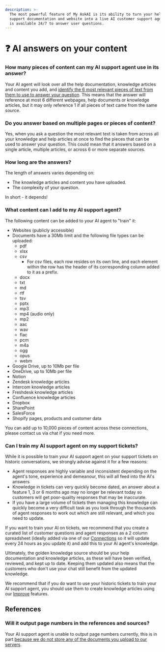 ```yaml
---
description: >-
  The most powerful feature of My AskAI is its ability to turn your help or
  support documentation and website into a live AI customer support agent that
  is available 24/7 to answer user questions.
---
```


# ❓ AI answers on your content

### How many pieces of content can my AI support agent use in its answer?

Your AI agent will look over all the help documentation, knowledge articles and content you add, and [identify the 6 most relevant pieces of text from them to use to answer your question](../faq/general/how-does-it-work.md). This means that the answer will reference at most 6 different webpages, help documents or knowledge articles, but it may only reference 1 if all pieces of text came from the same source.

### Do you answer based on multiple pages or pieces of content?

Yes, when you ask a question the most relevant text is taken from across all your knowledge and help articles at once to find the pieces that can be used to answer your question. This could mean that it answers based on a single article, multiple articles, or across 6 or more separate sources.

### How long are the answers?

The length of answers varies depending on:

* The knowledge articles and content you have uploaded.
* The complexity of your question.

In short - it depends!

### What content can I add to my AI support agent?

The following content can be added to your AI agent to "train" it:

* Websites (publicly accessible)
* Documents have a 30Mb limit and the following file types can be uploaded:
  * pdf
  * xlsx
  * csv
    * For csv files, each row resides on its own line, and each element within the row has the header of its corresponding column added to it as a prefix.
  * docx
  * txt
  * md
  * rtf
  * tsv
  * pptx
  * mp3
  * mp4 (audio only)
  * mp2
  * aac
  * wav
  * flac
  * pcm
  * m4a
  * ogg
  * opus
  * webm
* Google Drive, up to 10Mb per file
* OneDrive, up to 10Mb per file
* Notion
* Zendesk knowledge articles
* Intercom knowledge articles
* Freshdesk knowledge articles
* Confluence knowledge articles
* Dropbox
* SharePoint
* SalesForce
* Shopify pages, products and customer data

You can add up to 10,000 pieces of content across these connections, please contact us via chat if you need more.

### Can I train my AI support agent on my support tickets?

While it is possible to train your AI support agent on your support tickets on historic conversations, we strongly advise against it for a few reasons:

* Agent responses are highly variable and inconsistent depending on the agent's tone, experience and demeanour, this will all feed into the AI's answers
* Knowledge in tickets can very quickly become dated, an answer about a feature 1, 3 or 6 months ago may no longer be relevant today so customers will get poor-quality responses that may be inaccurate.
* If you have a large volume of tickets then managing this knowledge can quickly become a very difficult task as you look through the thousands of agent responses to work out which are still relevant, and which you need to update.

If you want to train your AI on tickets, we recommend that you create a curated list of customer questions and agent responses as a 2 column spreadsheet (ideally added via one of our [Connections](connections/) so it will update every 24 hours as you update it) and add this to your AI agent's knowledge.

Ultimately, the golden knowledge source should be your help documentation and knowledge articles, as these will have been verified, reviewed, and kept up to date. Keeping them updated also means that the customers who don't use your chat still benefit from the updated knowledge.

We recommend that if you do want to use your historic tickets to train your AI support agent,  you should use them to create knowledge articles using our [Improve](improve-+-custom-answers/) features.&#x20;

## References

### Will it output page numbers in the references and sources?

Your AI support agent is unable to output page numbers currently, this is in part [because we do not store any of the documents you upload to our servers](../security-+-privacy/privacy/your-content.md).
